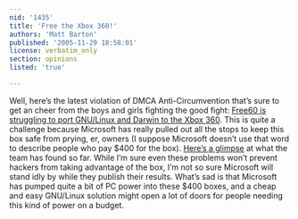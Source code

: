 ```yaml
---
nid: '1435'
title: 'Free the Xbox 360!'
authors: 'Matt Barton'
published: '2005-11-29 18:58:01'
license: verbatim_only
section: opinions
listed: 'true'

---
```

Well, here’s the latest violation of DMCA Anti-Circumvention that’s sure to get an cheer from the boys and girls fighting the good fight: [Free60 is struggling to port GNU/Linux and Darwin to the Xbox 360](http://www.free60.org/wiki/Main_Page). This is quite a challenge because  Microsoft has really pulled out all the stops to keep this box safe from prying, er, owners (I suppose Microsoft doesn’t use that word to describe people who pay $400 for the box). [Here’s a glimpse](http://www.maxconsole.net/?mode=news&newsid=5549) at what the team has found so far. While I’m sure even these problems won’t prevent hackers from taking advantage of the box, I’m not so sure Microsoft will stand idly by while they publish their results. What’s sad is that Microsoft has pumped quite a bit of PC power into these $400 boxes, and a cheap and easy GNU/Linux solution might open a lot of doors for people needing this kind of power on a budget.

